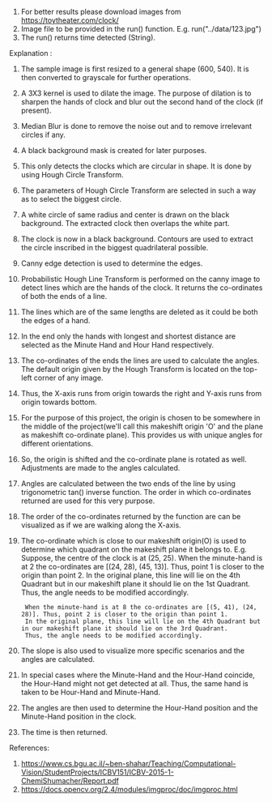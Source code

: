1) For better results please download images from https://toytheater.com/clock/
2) Image file to be provided in the run() function.
   E.g. run("../data/123.jpg")
3) The run() returns time detected (String).


Explanation :

1) The sample image is first resized to a general shape (600, 540). It is then converted to grayscale for further operations.
2) A 3X3 kernel is used to dilate the image. The purpose of dilation is to sharpen the hands of clock and blur out the second hand of the clock (if present).
3) Median Blur is done to remove the noise out and to remove irrelevant circles if any.
4) A black background mask is created for later purposes.
5) This only detects the clocks which are circular in shape. It is done by using Hough Circle Transform.
6) The parameters of Hough Circle Transform are selected in such a way as to select the biggest circle.
7) A white circle of same radius and center is drawn on the black background. The extracted clock then overlaps the white part.
8) The clock is now in a black background. Contours are used to extract the circle inscribed in the biggest quadrilateral possible.
9) Canny edge detection is used to determine the edges.
10) Probabilistic Hough Line Transform is performed on the canny image to detect lines which are the hands of the clock. It returns the co-ordinates of both the ends of a line.
11) The lines which are of the same lengths are deleted as it could be both the edges of a hand.
12) In the end only the hands with longest and shortest distance are selected as the Minute Hand and Hour Hand respectively.
13) The co-ordinates of the ends the lines are used to calculate the angles. The default origin given by the Hough Transform is located on the top-left corner of any image.
14) Thus, the X-axis runs from origin towards the right and Y-axis runs from origin towards bottom.
15) For the purpose of this project, the origin is chosen to be somewhere in the middle of the project(we'll call this makeshift origin 'O' and the plane as makeshift co-ordinate plane). This provides us with unique angles for different orientations.
16) So, the origin is shifted and the co-ordinate plane is rotated as well. Adjustments are made to the angles calculated.
17) Angles are calculated between the two ends of the line by using trigonometric tan() inverse function. The order in which co-ordinates returned are used for this very purpose.
18) The order of the co-ordinates returned by the function are can be visualized as if we are walking along the X-axis.
19) The co-ordinate which is close to our makeshift origin(O) is used to determine which quadrant on the makeshift plane it belongs to.
    E.g. Suppose, the centre of the clock is at (25, 25).
         When the minute-hand is at 2 the co-ordinates are [(24, 28), (45, 13)]. Thus, point 1 is closer to the origin than point 2.
         In the original plane, this line will lie on the 4th Quadrant but in our makeshift plane it should lie on the 1st Quadrant.
         Thus, the angle needs to be modified accordingly.

         When the minute-hand is at 8 the co-ordinates are [(5, 41), (24, 28)]. Thus, point 2 is closer to the origin than point 1.
         In the original plane, this line will lie on the 4th Quadrant but in our makeshift plane it should lie on the 3rd Quadrant.
         Thus, the angle needs to be modified accordingly.
20) The slope is also used to visualize more specific scenarios and the angles are calculated.
21) In special cases where the Minute-Hand and the Hour-Hand coincide, the Hour-Hand might not get detected at all. Thus, the same hand is taken to be Hour-Hand and Minute-Hand.
22) The angles are then used to determine the Hour-Hand position and the Minute-Hand position in the clock.
23) The time is then returned.

References:

1) https://www.cs.bgu.ac.il/~ben-shahar/Teaching/Computational-Vision/StudentProjects/ICBV151/ICBV-2015-1-ChemiShumacher/Report.pdf
2) https://docs.opencv.org/2.4/modules/imgproc/doc/imgproc.html
